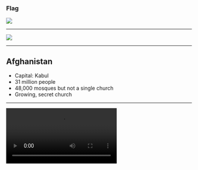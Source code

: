 ### Flag

![](https://upload.wikimedia.org/wikipedia/commons/0/02/Flag_of_Afghanistan_%28alternative_version%29.svg)

---

![](https://upload.wikimedia.org/wikipedia/commons/1/19/Afghanistan_%28orthographic_projection%29.svg)

---

## Afghanistan

- Capital: Kabul
- 31 million people
- 48,000 mosques but not a single church
- Growing, secret church

---

![](https://storage.googleapis.com/prayer-videos/country/afghanistan.mp4)
